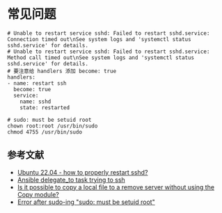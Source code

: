 # 常见问题

```
# Unable to restart service sshd: Failed to restart sshd.service: Connection timed out\nSee system logs and 'systemctl status sshd.service' for details.
# Unable to restart service sshd: Failed to restart sshd.service: Method call timed out\nSee system logs and 'systemctl status sshd.service' for details.
# 要注意给 handlers 添加 become: true
handlers:
- name: restart ssh
  become: true
  service:
    name: sshd
    state: restarted

# sudo: must be setuid root
chown root:root /usr/bin/sudo
chmod 4755 /usr/bin/sudo
```

## 参考文献

- [Ubuntu 22.04 - how to properly restart sshd?](https://www.reddit.com/r/ansible/comments/x5xt3b/ubuntu_2204_how_to_properly_restart_sshd/)
- [Ansible delegate_to task trying to ssh](https://stackoverflow.com/questions/45035794/ansible-delegate-to-task-trying-to-ssh)
- [Is it possible to copy a local file to a remove server without using the Copy module?](https://stackoverflow.com/questions/42121346/is-it-possible-to-copy-a-local-file-to-a-remove-server-without-using-the-copy-mo)
- [Error after sudo-ing "sudo: must be setuid root"](https://askubuntu.com/questions/21931/error-after-sudo-ing-sudo-must-be-setuid-root)

